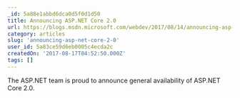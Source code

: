 ```yaml
---
_id: 5a88e1abbd6dca0d5f0d1d50
title: Announcing ASP.NET Core 2.0
url: https://blogs.msdn.microsoft.com/webdev/2017/08/14/announcing-asp-net-core-2-0/
category: articles
slug: 'announcing-asp-net-core-2-0'
user_id: 5a83ce59d6eb0005c4ecda2c
createdOn: '2017-08-17T04:52:50.000Z'
tags: []
---
```


The ASP.NET team is proud to announce general availability of ASP.NET Core 2.0.  
